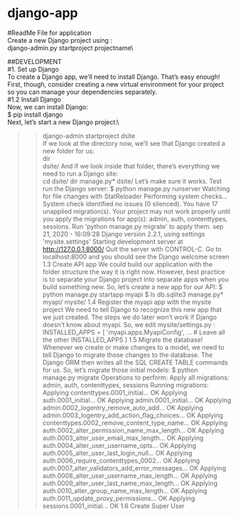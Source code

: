 # django-app
#ReadMe File for application\
Create a new Django project using :\
django-admin.py startproject  projectname\

##DEVELOPMENT\
#1. Set up Django\
To create a Django app, we’ll need to install Django. That’s easy enough!\
First, though, consider creating a new virtual environment for your project so you can manage your dependencies separately.\
#1.2 Install Django\
Now, we can install Django:\
$ pip install django\
Next, let’s start a new Django project:\
>> django-admin startproject dsite\
If we look at the directory now, we’ll see that Django created a new folder for us:\
>> dir\
dsite/
And if we look inside that folder, there’s everything we need to run a Django site:\
>>cd dsite/
>> dir
manage.py*  dsite/
Let’s make sure it works. Test run the Django server:
$ python manage.py runserver
Watching for file changes with StatReloader
Performing system checks...
System check identified no issues (0 silenced).
You have 17 unapplied migration(s). Your project may not work properly until you apply the migrations for app(s): admin, auth, contenttypes, sessions.
Run 'python manage.py migrate' to apply them.
sep 21, 2020 - 16:09:28
Django version 2.2.1, using settings 'mysite.settings'
Starting development server at http://127.0.0.1:8000/
Quit the server with CONTROL-C.
Go to localhost:8000 and you should see the Django welcome screen
1.3 Create API app
We could build our application with the folder structure the way it is right now. However, best practice is to separate your Django project into separate apps when you build something new.
So, let’s create a new app for our API:
$ python manage.py startapp myapi
$ ls
db.sqlite3  manage.py*  myapi/  mysite/
1.4 Register the myapi app with the mysite project
We need to tell Django to recognize this new app that we just created. The steps we do later won’t work if Django doesn’t know about myapi.
So, we edit mysite/settings.py :
INSTALLED_APPS = [
    'myapi.apps.MyapiConfig',
    ... # Leave all the other INSTALLED_APPS
]
1.5 Migrate the database!
Whenever we create or make changes to a model, we need to tell Django to migrate those changes to the database. The Django ORM then writes all the SQL CREATE TABLE commands for us.
So, let’s migrate those initial models:
$ python manage.py migrate
Operations to perform:
  Apply all migrations: admin, auth, contenttypes, sessions
Running migrations:
  Applying contenttypes.0001_initial... OK
  Applying auth.0001_initial... OK
  Applying admin.0001_initial... OK
  Applying admin.0002_logentry_remove_auto_add... OK
  Applying admin.0003_logentry_add_action_flag_choices... OK
  Applying contenttypes.0002_remove_content_type_name... OK
  Applying auth.0002_alter_permission_name_max_length... OK
  Applying auth.0003_alter_user_email_max_length... OK
  Applying auth.0004_alter_user_username_opts... OK
  Applying auth.0005_alter_user_last_login_null... OK
  Applying auth.0006_require_contenttypes_0002... OK
  Applying auth.0007_alter_validators_add_error_messages... OK
  Applying auth.0008_alter_user_username_max_length... OK
  Applying auth.0009_alter_user_last_name_max_length... OK
  Applying auth.0010_alter_group_name_max_length... OK
  Applying auth.0011_update_proxy_permissions... OK
  Applying sessions.0001_initial... OK
1.6 Create Super User
